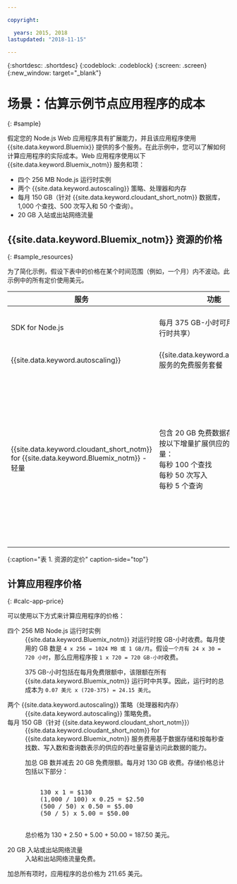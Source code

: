 ```yaml
---

copyright:

  years: 2015, 2018
lastupdated: "2018-11-15"

---
```


{:shortdesc: .shortdesc}
{:codeblock: .codeblock}
{:screen: .screen}
{:new_window: target="_blank"}

# 场景：估算示例节点应用程序的成本
{: #sample}

假定您的 Node.js Web 应用程序具有扩展能力，并且该应用程序使用 {{site.data.keyword.Bluemix}} 提供的多个服务。在此示例中，您可以了解如何计算应用程序的实际成本。Web 应用程序使用以下 {{site.data.keyword.Bluemix_notm}} 服务和项：

* 四个 256 MB Node.js 运行时实例
* 两个 {{site.data.keyword.autoscaling}} 策略、处理器和内存
* 每月 150 GB（针对 {{site.data.keyword.cloudant_short_notm}} 数据库，1,000 个查找、500 次写入和 50 个查询）。 
* 20 GB 入站或出站网络流量


## {{site.data.keyword.Bluemix_notm}} 资源的价格
{: #sample_resources}

为了简化示例，假设下表中的价格在某个时间范围（例如，一个月）内不波动。此示例中的所有定价使用美元。

|服务|	功能|	价格|
|--------|-----------|--------|
|SDK for Node.js|	每月 375 GB-小时可用（在所有运行时共享）|	0.07 美元/GB-小时|
|{{site.data.keyword.autoscaling}} |	{{site.data.keyword.autoscaling}} 服务的免费服务套餐|	免费|
|{{site.data.keyword.cloudant_short_notm}} for {{site.data.keyword.Bluemix_notm}} - 轻量|包含 20 GB 免费数据存储</br>按以下增量扩展供应的吞吐量容量：</br>每秒 100 个查找</br>每秒 50 次写入</br>每秒 5 个查询|1.00 美元/GB 数据存储</br>每秒 0.25 美元/查找</br>每秒 0.50 美元/写入</br>每秒 5.00 美元/查询|
{:caption="表 1. 资源的定价" caption-side="top"}


## 计算应用程序价格
{: #calc-app-price}

可以使用以下方式来计算应用程序的价格：

<dl>
<dt>四个 256 MB Node.js 运行时实例</dt>
<dd>{{site.data.keyword.Bluemix_notm}} 对运行时按 GB-小时收费。每月使用的 GB 数是 <code>4 x 256 = 1024 MB 或 1 GB/月</code>。假设<code>一个月有 24 x 30 = 720 小时</code>，那么应用程序按 <code>1 x 720 = 720 GB-小时</code>收费。<p>
375 GB-小时包括在每月免费限额中，该限额在所有 {{site.data.keyword.Bluemix_notm}} 运行时中共享。因此，运行时的总成本为 <code>0.07 美元 x (720-375) = 24.15 美元</code>。</p></dd>

<dt>两个 {{site.data.keyword.autoscaling}} 策略（处理器和内存）</dt>
<dd>{{site.data.keyword.autoscaling}} 策略免费。</dd>

<dt>每月 150 GB（针对 {{site.data.keyword.cloudant_short_notm}}）</dt>
<dd>{{site.data.keyword.cloudant_short_notm}} for {{site.data.keyword.Bluemix_notm}} 服务费用基于数据存储和按每秒查找数、写入数和查询数表示的供应的吞吐量容量访问此数据的能力。
<p>
加总 GB 数并减去 20 GB 免费限额。每月对 130 GB 收费。存储价格总计包括以下部分：</p>
<pre class="codeblock">
<codeblock>
    130 x 1 = $130
    (1,000 / 100) x 0.25 = $2.50
    (500 / 50) x 0.50 = $5.00
    (50 / 5) x 5.00 = $50.00
</codeblock>
</pre>
<p>
总价格为 130 + 2.50 + 5.00 + 50.00 = 187.50 美元。</p></dd>

<dt>20 GB 入站或出站网络流量</dt>
<dd>入站和出站网络流量免费。</dd>

</dl>

加总所有项时，应用程序的总价格为 211.65 美元。
